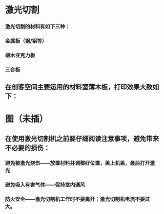 # 激光切割
### 激光切割的材料有如下三种：
### 金属板（钢/铝等）
### 椴木亚克力板
### 三合板
## 在创客空间主要运用的材料室薄木板，打印效果大致如下：
# 图（未插）

## 在使用激光切割机之前要仔细阅读注意事项，避免带来不必要的损伤：
### 避免被激光烧伤——放置材料并调整好位置，盖上机盖，最后打开激光
### 避免吸入有害气体——保持室内通风                        
### 防火安全——激光切割机工作时不要离开；激光切割机电流不要过大。
